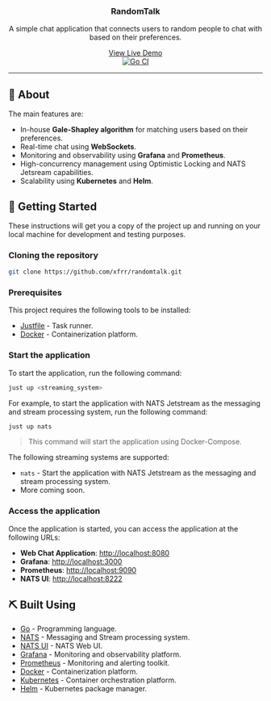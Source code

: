 
<h3 align="center">RandomTalk</h3>
<p align="center"> A simple chat application that connects users to random people to chat with based on their preferences.</p>
<p align="center">
  <a href="https://randomtalk.chat">View Live Demo</a>
  <br/>
  <a href="https://github.com/xfrr/randomtalk/actions/workflows/go.yml">
    <img src="https://github.com/xfrr/randomtalk/actions/workflows/go.yml/badge.svg" alt="Go CI"/>
  </a>
</p>

---

## 🧐 About <a name = "about"></a>

The main features are:

- In-house **Gale-Shapley algorithm** for matching users based on their preferences.
- Real-time chat using **WebSockets**.
- Monitoring and observability using **Grafana** and **Prometheus**.
- High-concurrency management using Optimistic Locking and NATS Jetsream capabilities.
- Scalability using **Kubernetes** and **Helm**.

## 🏁 Getting Started <a name = "getting_started"></a>

These instructions will get you a copy of the project up and running on your local machine for development and testing purposes.

### Cloning the repository

```bash
git clone https://github.com/xfrr/randomtalk.git
```

### Prerequisites

This project requires the following tools to be installed:

- [Justfile](https://github.com/casey/just) - Task runner.
- [Docker](https://www.docker.com/) - Containerization platform.

### Start the application

To start the application, run the following command:

```bash
just up <streaming_system>
```

For example, to start the application with NATS Jetstream as the messaging and stream processing system, run the following command:

```bash
just up nats
```

> This command will start the application using Docker-Compose.

The following streaming systems are supported:

- `nats` - Start the application with NATS Jetstream as the messaging and stream processing system.
- More coming soon.

### Access the application

Once the application is started, you can access the application at the following URLs:

- **Web Chat Application**: [http://localhost:8080](http://localhost:8080)
- **Grafana**: [http://localhost:3000](http://localhost:3000)
- **Prometheus**: [http://localhost:9090](http://localhost:9090)
- **NATS UI**: [http://localhost:8222](http://localhost:31311)

## ⛏️ Built Using <a name = "built_using"></a>

- [Go](https://golang.org/) - Programming language.
- [NATS](https://nats.io/) - Messaging and Stream processing system.
- [NATS UI](https://github.com/nats-nui/nui) - NATS Web UI.
- [Grafana](https://grafana.com/) - Monitoring and observability platform.
- [Prometheus](https://prometheus.io/) - Monitoring and alerting toolkit.
- [Docker](https://www.docker.com/) - Containerization platform.
- [Kubernetes](https://kubernetes.io/) - Container orchestration platform.
- [Helm](https://helm.sh/) - Kubernetes package manager.
